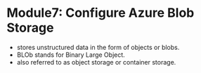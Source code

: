 # Module7: Configure Azure Blob Storage

- stores unstructured data in the form of objects or blobs.
- BLOb stands for Binary Large Object.
- also referred to as object storage or container storage.



